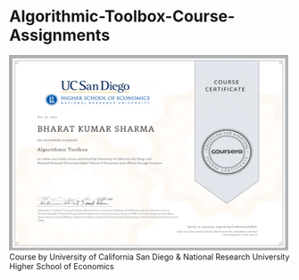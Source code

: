 # Algorithmic-Toolbox-Course-Assignments
<img src= "Certificate/certificate.png" width ="500" height = "350">
Course by University of California San Diego & National Research University Higher School of Economics
